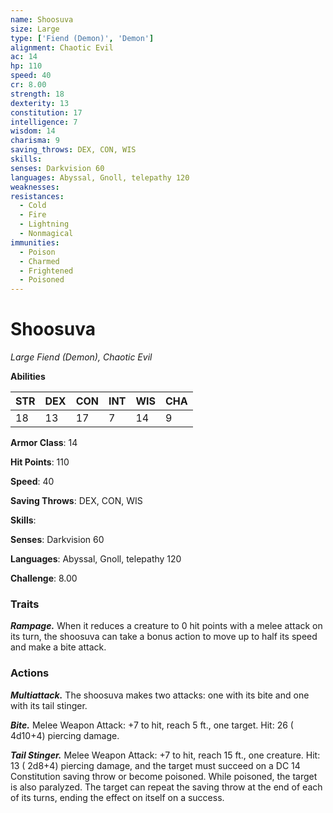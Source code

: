```yaml
---
name: Shoosuva
size: Large
type: ['Fiend (Demon)', 'Demon']
alignment: Chaotic Evil
ac: 14
hp: 110
speed: 40
cr: 8.00
strength: 18
dexterity: 13
constitution: 17
intelligence: 7
wisdom: 14
charisma: 9
saving_throws: DEX, CON, WIS
skills: 
senses: Darkvision 60
languages: Abyssal, Gnoll, telepathy 120
weaknesses:
resistances:
  - Cold
  - Fire
  - Lightning
  - Nonmagical
immunities:
  - Poison
  - Charmed
  - Frightened
  - Poisoned
---
```


# Shoosuva

*Large Fiend (Demon), Chaotic Evil*

**Abilities**

| STR | DEX | CON | INT | WIS | CHA |
| --- | --- | --- | --- | --- | --- |
| 18 | 13 | 17 | 7 | 14 | 9 |

**Armor Class**: 14

**Hit Points**: 110

**Speed**: 40

**Saving Throws**: DEX, CON, WIS

**Skills**: 

**Senses**: Darkvision 60

**Languages**: Abyssal, Gnoll, telepathy 120

**Challenge**: 8.00


### Traits
***Rampage.*** When it reduces a creature to 0 hit points with a melee attack on its turn, the shoosuva can take a bonus action to move up to half its speed and make a bite attack.


### Actions
***Multiattack.*** The shoosuva makes two attacks: one with its bite and one with its tail stinger.

***Bite.*** Melee Weapon Attack:  +7 to hit, reach 5 ft., one target. Hit: 26 ( 4d10+4) piercing damage.

***Tail Stinger.*** Melee Weapon Attack:  +7 to hit, reach 15 ft., one creature. Hit: 13 ( 2d8+4) piercing damage, and the target must succeed on a DC 14 Constitution saving throw or become poisoned. While poisoned, the target is also paralyzed. The target can repeat the saving throw at the end of each of its turns, ending the effect on itself on a success.

